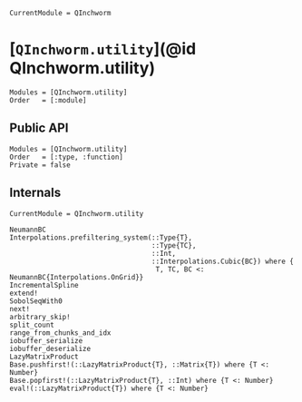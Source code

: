 ```@meta
CurrentModule = QInchworm
```

# [`QInchworm.utility`](@id QInchworm.utility)

```@autodocs
Modules = [QInchworm.utility]
Order   = [:module]
```

## Public API

```@autodocs
Modules = [QInchworm.utility]
Order   = [:type, :function]
Private = false
```

## Internals

```@meta
CurrentModule = QInchworm.utility
```

```@docs
NeumannBC
Interpolations.prefiltering_system(::Type{T},
                                   ::Type{TC},
                                   ::Int,
                                   ::Interpolations.Cubic{BC}) where {
                                    T, TC, BC <: NeumannBC{Interpolations.OnGrid}}
IncrementalSpline
extend!
SobolSeqWith0
next!
arbitrary_skip!
split_count
range_from_chunks_and_idx
iobuffer_serialize
iobuffer_deserialize
LazyMatrixProduct
Base.pushfirst!(::LazyMatrixProduct{T}, ::Matrix{T}) where {T <: Number}
Base.popfirst!(::LazyMatrixProduct{T}, ::Int) where {T <: Number}
eval!(::LazyMatrixProduct{T}) where {T <: Number}
```
